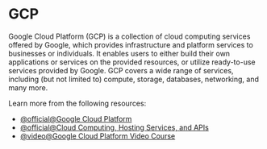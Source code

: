 # GCP

Google Cloud Platform (GCP) is a collection of cloud computing services offered by Google, which provides infrastructure and platform services to businesses or individuals. It enables users to either build their own applications or services on the provided resources, or utilize ready-to-use services provided by Google. GCP covers a wide range of services, including (but not limited to) compute, storage, databases, networking, and many more.

Learn more from the following resources:

- [@official@Google Cloud Platform](https://cloud.google.com)
- [@official@Cloud Computing, Hosting Services, and APIs](https://cloud.google.com/gcp)
- [@video@Google Cloud Platform Video Course](https://www.youtube.com/watch?v=fZOz13joN0o)